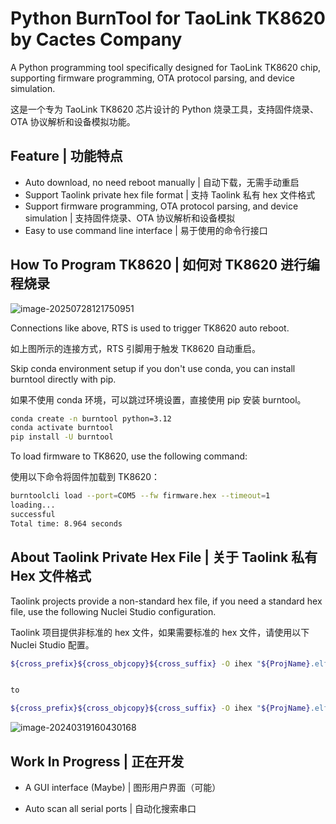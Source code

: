# Python BurnTool for TaoLink TK8620 by Cactes Company

A Python programming tool specifically designed for TaoLink TK8620 chip, supporting firmware programming, OTA protocol parsing, and device simulation.

这是一个专为 TaoLink TK8620 芯片设计的 Python 烧录工具，支持固件烧录、OTA 协议解析和设备模拟功能。

## Feature | 功能特点

- Auto download, no need reboot manually | 自动下载，无需手动重启
- Support Taolink private hex file format | 支持 Taolink 私有 hex 文件格式
- Support firmware programming, OTA protocol parsing, and device simulation | 支持固件烧录、OTA 协议解析和设备模拟
- Easy to use command line interface | 易于使用的命令行接口

## How To Program TK8620 | 如何对 TK8620 进行编程烧录

![image-20250728121750951](https://img.cactes.com/20250728-121803-645.png)

Connections like above, RTS is used to trigger TK8620 auto reboot.

如上图所示的连接方式，RTS 引脚用于触发 TK8620 自动重启。

Skip conda environment setup if you don't use conda, you can install burntool directly with pip.

如果不使用 conda 环境，可以跳过环境设置，直接使用 pip 安装 burntool。

```bash
conda create -n burntool python=3.12
conda activate burntool
pip install -U burntool
```

To load firmware to TK8620, use the following command:

使用以下命令将固件加载到 TK8620：

```bash
burntoolcli load --port=COM5 --fw firmware.hex --timeout=1
loading...
successful
Total time: 8.964 seconds
```

## About Taolink Private Hex File | 关于 Taolink 私有 Hex 文件格式

Taolink projects provide a non-standard hex file, if you need a standard hex file, use the following Nuclei Studio configuration.

Taolink 项目提供非标准的 hex 文件，如果需要标准的 hex 文件，请使用以下 Nuclei Studio 配置。

```bash
${cross_prefix}${cross_objcopy}${cross_suffix} -O ihex "${ProjName}.elf" "${ProjName}.hex" && "${PWD}\..\..\..\..\..\..\..\Release\Scripts\intelhex2strhex.exe" ${ProjName}.hex


to

${cross_prefix}${cross_objcopy}${cross_suffix} -O ihex "${ProjName}.elf" "${ProjName}.hex" && ${cross_prefix}${cross_objcopy}${cross_suffix} -O ihex "${ProjName}.elf" "${ProjName}_real.hex" && "${PWD}\..\..\..\..\..\..\..\Release\Scripts\intelhex2strhex.exe" ${ProjName}.hex
```

![image-20240319160430168](https://img.cactes.com/20240319-160431-453.png)


## Work In Progress | 正在开发

- A GUI interface (Maybe) | 图形用户界面（可能）

- Auto scan all serial ports | 自动化搜索串口
